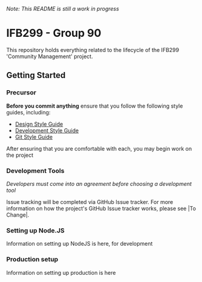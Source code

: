 *Note: This README is still a work in progress*

# IFB299 - Group 90
This repository holds everything related to the lifecycle of the
IFB299 'Community Management' project.

## Getting Started
### Precursor
**Before you commit anything** ensure that you follow the following style
guides, including:
  - [Design Style Guide](https://github.com/trjstewart/qut-ifb299/wiki/Design-Style-Guide)
  - [Development Style Guide](https://github.com/trjstewart/qut-ifb299/wiki/Development-Style-Guide)
  - [Git Style Guide](https://github.com/trjstewart/qut-ifb299/wiki/Git-Style-Guide)

After ensuring that you are comfortable with each, you may begin work
on the project

### Development Tools
*Developers must come into an agreement before choosing a development tool*

Issue tracking will be completed via GitHub Issue tracker. For more
information on how the project's GitHub Issue tracker works, please see
|To Change|.

### Setting up Node.JS
Information on setting up NodeJS is here, for development

### Production setup
Information on setting up production is here
